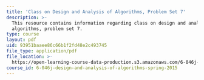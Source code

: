 ```yaml
---
title: 'Class on Design and Analysis of Algorithms, Problem Set 7'
description: >-
  This resource contains information regarding class on design and analysis of
  algorithms, problem set 7.
type: course
layout: pdf
uid: 93951baaee86c66b1f2fd48e2c493745
file_type: application/pdf
file_location: >-
  https://open-learning-course-data-production.s3.amazonaws.com/6-046j-design-and-analysis-of-algorithms-spring-2015/93951baaee86c66b1f2fd48e2c493745_MIT6_046JS15_pset7.pdf
course_id: 6-046j-design-and-analysis-of-algorithms-spring-2015
---
```

